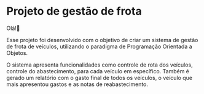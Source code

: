 # Projeto de gestão de frota
 
Olá!👋

Esse projeto foi desenvolvido com o objetivo de criar um sistema de gestão de frota de veículos, utilizando o paradigma de Programação Orientada a Objetos.

O sistema apresenta funcionalidades como controle de rota dos veículos, controle do abastecimento, para cada veículo em específico. 
Também é gerado um relatório com o gasto final de todos os veículos, o veículo que mais apresentou gastos e as notas de reabastecimento.
